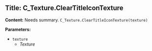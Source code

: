 ## Title: C_Texture.ClearTitleIconTexture

**Content:**
Needs summary.
`C_Texture.ClearTitleIconTexture(texture)`

**Parameters:**
- `texture`
  - *Texture*